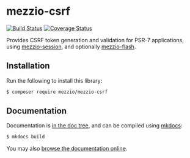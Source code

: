 # mezzio-csrf

[![Build Status](https://travis-ci.org/mezzio/mezzio-csrf.svg?branch=master)](https://travis-ci.org/mezzio/mezzio-csrf)
[![Coverage Status](https://coveralls.io/repos/github/mezzio/mezzio-csrf/badge.svg?branch=master)](https://coveralls.io/github/mezzio/mezzio-csrf?branch=master)

Provides CSRF token generation and validation for PSR-7 applications, using
[mezzio-session](https://docs.mezzio.dev/mezzio-session),
and optionally [mezzio-flash](https://docs.mezzio.dev/mezzio-flash).

## Installation

Run the following to install this library:

```bash
$ composer require mezzio/mezzio-csrf
```

## Documentation

Documentation is [in the doc tree](docs/book/), and can be compiled using [mkdocs](https://www.mkdocs.org):

```bash
$ mkdocs build
```

You may also [browse the documentation online](https://docs.mezzio.dev/mezzio-csrf/).
